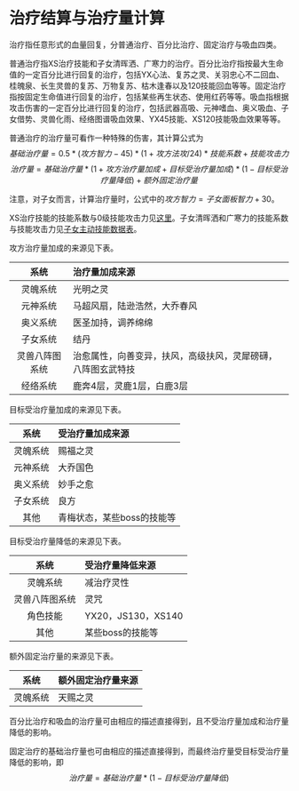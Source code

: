 # 治疗结算与治疗量计算

治疗指任意形式的血量回复，分普通治疗、百分比治疗、固定治疗与吸血四类。

普通治疗指XS治疗技能和子女清晖洒、广寒力的治疗。百分比治疗指按最大生命值的一定百分比进行回复的治疗，包括YX心法、复苏之灵、关羽忠心不二回血、桂魄泉、长生灵兽的复苏、万物复苏、枯木逢春以及120技能回血等等。固定治疗指按固定生命值进行回复的治疗，包括某些再生状态、使用红药等等。吸血指根据攻击伤害的一定百分比进行回复的治疗，包括武器高吸、元神嗜血、奥义吸血、子女借势、灵兽化雨、经络图谱吸血效果、YX45技能、XS120技能吸血效果等等。

普通治疗的治疗量可看作一种特殊的伤害，其计算公式为
$$基础治疗量=0.5*(攻方智力-45)*(1+攻方法攻/24)*技能系数+技能攻击力$$
$$治疗量=基础治疗量*(1+攻方治疗量加成+目标受治疗量加成)*(1-目标受治疗量降低)+额外固定治疗量$$

注意，对子女而言，计算治疗量时，公式中的$攻方智力=子女面板智力+30$。

XS治疗技能的技能系数与0级技能攻击力见[这里](tables/XS治疗技能技能系数与技能攻击力表.md)。子女清晖洒和广寒力的技能系数与技能攻击力见[子女主动技能数据表](tables/子女主动技能数据表.md)。

攻方治疗量加成的来源见下表。

|      系统      | 治疗量加成来源                                               |
| :------------: | :----------------------------------------------------------- |
|    灵魄系统    | 光明之灵                                                     |
|    元神系统    | 马超风扇，陆逊浩然，大乔春风                                 |
|    奥义系统    | 医圣加持，调养绵绵                                           |
|    子女系统    | 结丹                                                         |
| 灵兽八阵图系统 | 治愈属性，向善变异，扶风，高级扶风，灵犀磅礴，八阵图玄武特技 |
|    经络系统    | 鹿奔4层，灵鹿1层，白鹿3层                                    |

目标受治疗量加成的来源见下表。

|   系统   | 受治疗量加成来源           |
| :------: | :------------------------- |
| 灵魄系统 | 赐福之灵                   |
| 元神系统 | 大乔国色                   |
| 奥义系统 | 妙手之愈                   |
| 子女系统 | 良方                       |
|   其他   | 青梅状态，某些boss的技能等 |

目标受治疗量降低的来源见下表。

|      系统      | 受治疗量降低来源   |
| :------------: | :----------------- |
|    灵魄系统    | 减治疗灵性         |
| 灵兽八阵图系统 | 灵咒               |
|    角色技能    | YX20，JS130，XS140 |
|      其他      | 某些boss的技能等   |

额外固定治疗量的来源见下表。

|   系统   | 额外固定治疗量来源 |
| :------: | :----------------- |
| 灵魄系统 | 天赐之灵           |

百分比治疗和吸血的治疗量可由相应的描述直接得到，且不受治疗量加成和治疗量降低的影响。

固定治疗的基础治疗量也可由相应的描述直接得到，而最终治疗量受目标受治疗量降低的影响，即
$$治疗量=基础治疗量*(1-目标受治疗量降低)$$
